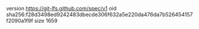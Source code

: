 version https://git-lfs.github.com/spec/v1
oid sha256:f28d3498ed9242483dbecde306f632a5e220da476da7b526454157f2090a1f9f
size 1659
